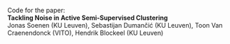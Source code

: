 Code for the paper:  
**Tackling Noise in Active Semi-Supervised Clustering**  
Jonas Soenen (KU Leuven), Sebastijan Dumančić (KU Leuven), Toon Van Craenendonck (VITO), Hendrik Blockeel (KU Leuven)